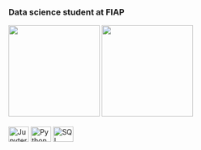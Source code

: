 ### Data science student at FIAP


<div>
<div align = "start">
   <img loading="lazy" height="180em" src="https://github-readme-stats.vercel.app/api?username=davys-rodrigues&show_icons=true&count_private=true&hide_border=true&title_color=4682b4&icon_color=4682b4&text_color=ffffff&bg_color=0d1117"">
   <img loading="lazy" height="180em" src="https://github-readme-stats.vercel.app/api/top-langs/?username=davys-rodrigues&layout=compact&hide_border=true&title_color=4682b4&text_color=ffffff&bg_color=0d1117">
</div>
<div style = "display: inline_block;" align = "start"><br>
   <img align = "center" alt="Jupyter" width="40" height="30"     src="https://cdn.jsdelivr.net/gh/devicons/devicon@latest/icons/jupyter/jupyter-original-wordmark.svg" />
   <img align = "center" alt="Python" width="40" height="30"      src="https://cdn.jsdelivr.net/gh/devicons/devicon@latest/icons/python/python-original.svg" />
   <img align = "center" alt="SQL" width="40" height="30"         src="https://cdn.jsdelivr.net/gh/devicons/devicon@latest/icons/sqldeveloper/sqldeveloper-original.svg" />
   
<div>
  
<!--<img align = "center" alt="Python" width="40" height="30"       src="https://cdn.jsdelivr.net/gh/devicons/devicon@latest/icons/hadoop/hadoop-original.svg" />-->
          
          
  
